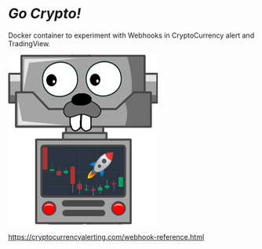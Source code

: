 # *Go Crypto!*

Docker container to experiment with Webhooks in CryptoCurrency alert and TradingView.


![](logo.png)

https://cryptocurrencyalerting.com/webhook-reference.html

